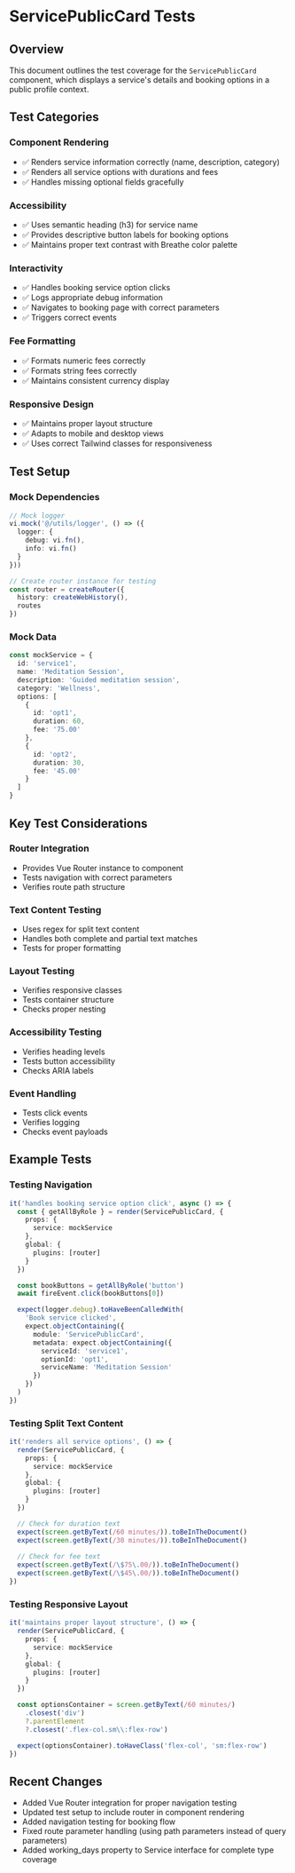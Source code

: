 # ServicePublicCard Tests

## Overview
This document outlines the test coverage for the `ServicePublicCard` component, which displays a service's details and booking options in a public profile context.

## Test Categories

### Component Rendering
- ✅ Renders service information correctly (name, description, category)
- ✅ Renders all service options with durations and fees
- ✅ Handles missing optional fields gracefully

### Accessibility
- ✅ Uses semantic heading (h3) for service name
- ✅ Provides descriptive button labels for booking options
- ✅ Maintains proper text contrast with Breathe color palette

### Interactivity
- ✅ Handles booking service option clicks
- ✅ Logs appropriate debug information
- ✅ Navigates to booking page with correct parameters
- ✅ Triggers correct events

### Fee Formatting
- ✅ Formats numeric fees correctly
- ✅ Formats string fees correctly
- ✅ Maintains consistent currency display

### Responsive Design
- ✅ Maintains proper layout structure
- ✅ Adapts to mobile and desktop views
- ✅ Uses correct Tailwind classes for responsiveness

## Test Setup

### Mock Dependencies
```typescript
// Mock logger
vi.mock('@/utils/logger', () => ({
  logger: {
    debug: vi.fn(),
    info: vi.fn()
  }
}))

// Create router instance for testing
const router = createRouter({
  history: createWebHistory(),
  routes
})
```

### Mock Data
```typescript
const mockService = {
  id: 'service1',
  name: 'Meditation Session',
  description: 'Guided meditation session',
  category: 'Wellness',
  options: [
    {
      id: 'opt1',
      duration: 60,
      fee: '75.00'
    },
    {
      id: 'opt2',
      duration: 30,
      fee: '45.00'
    }
  ]
}
```

## Key Test Considerations

### Router Integration
- Provides Vue Router instance to component
- Tests navigation with correct parameters
- Verifies route path structure

### Text Content Testing
- Uses regex for split text content
- Handles both complete and partial text matches
- Tests for proper formatting

### Layout Testing
- Verifies responsive classes
- Tests container structure
- Checks proper nesting

### Accessibility Testing
- Verifies heading levels
- Tests button accessibility
- Checks ARIA labels

### Event Handling
- Tests click events
- Verifies logging
- Checks event payloads

## Example Tests

### Testing Navigation
```typescript
it('handles booking service option click', async () => {
  const { getAllByRole } = render(ServicePublicCard, {
    props: {
      service: mockService
    },
    global: {
      plugins: [router]
    }
  })

  const bookButtons = getAllByRole('button')
  await fireEvent.click(bookButtons[0])

  expect(logger.debug).toHaveBeenCalledWith(
    'Book service clicked',
    expect.objectContaining({
      module: 'ServicePublicCard',
      metadata: expect.objectContaining({
        serviceId: 'service1',
        optionId: 'opt1',
        serviceName: 'Meditation Session'
      })
    })
  )
})
```

### Testing Split Text Content
```typescript
it('renders all service options', () => {
  render(ServicePublicCard, {
    props: {
      service: mockService
    },
    global: {
      plugins: [router]
    }
  })

  // Check for duration text
  expect(screen.getByText(/60 minutes/)).toBeInTheDocument()
  expect(screen.getByText(/30 minutes/)).toBeInTheDocument()
  
  // Check for fee text
  expect(screen.getByText(/\$75\.00/)).toBeInTheDocument()
  expect(screen.getByText(/\$45\.00/)).toBeInTheDocument()
})
```

### Testing Responsive Layout
```typescript
it('maintains proper layout structure', () => {
  render(ServicePublicCard, {
    props: {
      service: mockService
    },
    global: {
      plugins: [router]
    }
  })

  const optionsContainer = screen.getByText(/60 minutes/)
    .closest('div')
    ?.parentElement
    ?.closest('.flex-col.sm\\:flex-row')

  expect(optionsContainer).toHaveClass('flex-col', 'sm:flex-row')
})
```

## Recent Changes
- Added Vue Router integration for proper navigation testing
- Updated test setup to include router in component rendering
- Added navigation testing for booking flow
- Fixed route parameter handling (using path parameters instead of query parameters)
- Added working_days property to Service interface for complete type coverage